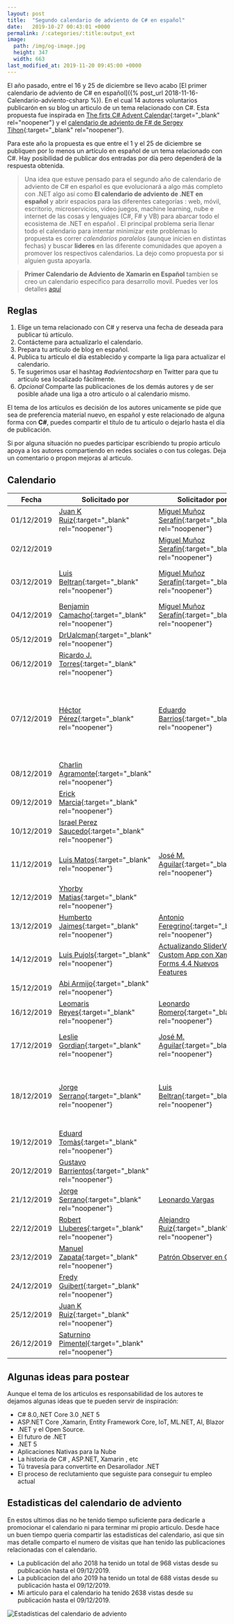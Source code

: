 ```yaml
---
layout: post
title:  "Segundo calendario de adviento de C# en español"
date:   2019-10-27 00:43:01 +0000
permalink: /:categories/:title:output_ext
image:
  path: /img/og-image.jpg
  height: 347
  width: 663
last_modified_at: 2019-11-20 09:45:00 +0000
---
```


El año pasado, entre el 16 y 25 de diciembre se llevo acabo [El primer calendario de adviento de C# en español]({% post_url 2018-11-16-Calendario-adviento-csharp %}). En el cual 14 autores voluntarios publicarón en su blog un articulo de un tema relacionado con C#. Esta propuesta fue inspirada en [The firts C# Advent Calendar](https://crosscuttingconcerns.com/The-First-C-Advent-Calendar){:target="_blank" rel="noopener"} y el [calendario de adviento de F# de Sergey Tihon](https://sergeytihon.com/2018/10/22/f-advent-calendar-in-english-2018/){:target="_blank" rel="noopener"}.

Para este año la propuesta es que entre el 1 y el 25 de diciembre se publiquen por lo menos un artículo en español de un tema relacionado con C#. Hay posibilidad de publicar dos entradas por día pero dependerá de la respuesta obtenida.

> Una idea que estuve pensado para el segundo año de calendario de adviento de C# en español es que evolucionará a algo más completo con .NET algo así como **El calendario de adviento de .NET en español** y abrir espacios para las diferentes categorías : web, móvil, escritorio, microservicios, video juegos, machine learning, nube e internet de las cosas y lenguajes (C#, F# y VB) para abarcar todo el ecosistema de .NET en español . El principal problema seria llenar todo el calendario para intentar minimizar este problemas lo propuesta es correr _calendarios paralelos_ (aunque inicien en distintas fechas) y buscar **lideres** en las diferente comunidades que apoyen a promover los respectivos calendarios. La dejo como propuesta por si alguien gusta apoyarla.

> **Primer Calendario de Adviento de Xamarin en Español** tambien se creo un calendario especifico para desarrollo movil. Puedes ver los detalles [aquí](https://www.luisbeltran.mx/2019/11/06/primer-calendario-de-adviento-de-xamarin-en-espanol/)

## Reglas

1. Elige un tema relacionado con C# y reserva una fecha de deseada para publicar tú artículo.
2. Contácteme para actualizarlo el calendario.
3. Prepara tu artículo de blog en español.
4. Publica tu artículo el día establecido y comparte la liga para actualizar el calendario.
5. Te sugerimos usar el hashtag _#advientocsharp_ en Twitter para que tu articulo sea localizado fácilmente.
6. _Opcional_ Comparte las publicaciones de los demás autores y de ser posible añade una liga a otro articulo o al calendario mismo.

El tema de los artículos es decisión de los autores unicamente se pide que sea de preferencia material nuevo, en español y este relacionado de alguna forma con **C#**, puedes compartir el título de tu articulo o dejarlo hasta el día de publicación.

Si por alguna situación no puedes participar escribiendo tu propio articulo apoya a los autores compartiendo en redes sociales o con tus colegas. Deja un comentario o propon mejoras al articulo.

## Calendario

| Fecha         | Solicitado por| Solicitador por |   Blog 1       |  Blog 2 |
| ------------- | ------------- | -------------   |----------------|---------|
|01/12/2019|[Juan K Ruiz](https://twitter.com/JuanKRuiz){:target="_blank" rel="noopener"}|[Miguel Muñoz Serafín](https://twitter.com/msmdotnet){:target="_blank" rel="noopener"}|[C# - la palabra clave volatile](https://dev.to/juankruiz/c-la-palabra-clave-volatile-2ib4)|[Control de versiones del lenguaje C# 8](https://www.youtube.com/watch?reload=9&v=iaTHd2RW7MQ)|
|02/12/2019||[Miguel Muñoz Serafín](https://twitter.com/msmdotnet){:target="_blank" rel="noopener"} ||[Miembros de Interface predeterminados](https://www.youtube.com/watch?v=INAdnkM3MP8)|
|03/12/2019|[Luis Beltran](https://twitter.com/darkicebeam){:target="_blank" rel="noopener"}|[Miguel Muñoz Serafín](https://twitter.com/msmdotnet){:target="_blank" rel="noopener"}|[Construyendo un Sistema de Recomendaciones con C# y ML .NET](https://www.luisbeltran.mx/2019/12/03/construyendo-un-sistema-de-recomendaciones-con-c-y-ml-net/)|[Miembros de Interface predeterminados - 2a Parte](https://www.youtube.com/watch?v=3t5yBzpdXn8)|
|   04/12/2019  |[Benjamin Camacho](https://twitter.com/jbenjamincc){:target="_blank" rel="noopener"}|[Miguel Muñoz Serafín](https://twitter.com/msmdotnet){:target="_blank" rel="noopener"}|[Introducción a ASP.NET Core Identity](https://aspnetcoremaster.com/asp-net-core-identity.html)|[Miembros de Interface predeterminados](https://www.youtube.com/watch?v=E2uUDmXJVKk)|
|   05/12/2019  |[DrUalcman](https://twitter.com/aprenDprogramar){:target="_blank" rel="noopener"}|                 |[Uso de sesiones en Web API](https://aprende-a-programar.com/b/Uso-de-sesiones-en-WebApi/)|         |
|   06/12/2019  |[Ricardo J. Torres](https://twitter.com/richard_towers_){:target="_blank" rel="noopener"}|                 |El poder de .NET y Angular|         |
|   07/12/2019  |[Héctor Pérez](https://twitter.com/hprez){:target="_blank" rel="noopener"}|[Eduardo Barrios](https://twitter.com/BarriosdeFer){:target="_blank" rel="noopener"}|[Todo lo que debes saber sobre los Métodos en C#](https://elcamino.dev/metodos-en-c/)|[Patrón Repositorio (Repository Pattern) y Unidad de Trabajo (Unit Of Work) en ASP.NET Core WebApi 3.0](https://dev.to/ebarrioscode/patron-repositorio-repository-pattern-y-unidad-de-trabajo-unit-of-work-en-asp-net-core-webapi-3-0-5goj)|
|   08/12/2019  |[Charlin Agramonte](https://twitter.com/Chard003){:target="_blank" rel="noopener"}|                 |[Converters utils en Xamarin Forms](https://medium.com/@Chard003/converters-utils-en-xamarin-forms-c47d55e6c5e6)|         |
|   09/12/2019  |[Erick Marcia](https://twitter.com/EMarcia14){:target="_blank" rel="noopener"}|                 |[Marca de Agua en un TextEdit](https://erickmarcia.github.io/segundo-advientocsharp/)|         |
|   10/12/2019  |[Israel Perez Saucedo](https://twitter.com/pesimx87){:target="_blank" rel="noopener"}||[Integrando multi idioma en Xamarin.Forms](https://www.youtube.com/watch?v=STZZeh3xL3E) |         |
|   11/12/2019  |[Luis Matos](https://twitter.com/luismatosluna){:target="_blank" rel="noopener"}|[José M. Aguilar](https://twitter.com/jmaguilar){:target="_blank" rel="noopener"}|[CSharp for Markup en Xamarin Forms](https://luismts.com/es/blog/xamarin/csharp-for-markup-xamarin-forms/)|[Streaming unidireccional con GRPC en ASP.NET Core](https://www.variablenotfound.com/2019/12/streaming-en-grpc-parte-i-streaming.html)|
|   12/12/2019  |[Yhorby Matias](https://twitter.com/yhorbymatias){:target="_blank" rel="noopener"}                 |                |         |
|   13/12/2019  |[Humberto Jaimes](https://twitter.com/HJaimesDev){:target="_blank" rel="noopener"}|[Antonio Feregrino](https://twitter.com/io_exception){:target="_blank" rel="noopener"}|[async-await con TaskCompletionSource en Xamarin.Forms](https://www.humbertojaimes.net/taskcompletitionsource/)|[Jypyter Notebooks con C#](https://dev.to/fferegrino/jupyter-notebooks-con-c-2epp)|
|   14/12/2019  |[Luis Pujols](https://twitter.com/pujolsluis1){:target="_blank" rel="noopener"}|[Actualizando SliderView Custom App con Xamarin Forms 4.4 Nuevos Features](https://medium.com/@Pujolsluis/actualizando-sliderview-custom-app-con-xamarin-forms-4-4-nuevos-features-b2e57d477714)|                |         |
|   15/12/2019  |[Abi Armijo](https://twitter.com/apis3445){:target="_blank" rel="noopener"}|                 |[xunit con .NET Core](https://medium.com/@apis3445/xunit-con-net-core-4e88c12c5c4b)|         |
|   16/12/2019  |[Leomaris Reyes](https://twitter.com/LeomarisReyes11){:target="_blank" rel="noopener"}|[Leonardo Romero](https://twitter.com/micnick){:target="_blank" rel="noopener"}|                |         |
|   17/12/2019  |[Leslie Gordian](https://twitter.com/LeslieGordian17){:target="_blank" rel="noopener"}|[José M. Aguilar](https://twitter.com/jmaguilar){:target="_blank" rel="noopener"}|[C# FUNDAMENTALS: CLEAN CODE IN PRACTICE](http://dominiotic.com/c-fundamentals-clean-code-in-practice/)|[Streaming en gRPC, parte II: Streaming bidireccional](https://www.variablenotfound.com/2019/12/streaming-en-grpc-parte-ii-streaming.html)|
|   18/12/2019  |[Jorge Serrano](https://twitter.com/J0rgeSerran0){:target="_blank" rel="noopener"}|[Luis Beltran](https://twitter.com/darkicebeam){:target="_blank" rel="noopener"}|[Repasando Null-Coalescing Operator y Null-Coalescing Assignment Operator y convirtiendo tipos nullable a tipos no nullable](https://geeks.ms/jorge/2019/12/18/repasando-null-coalescing-operator-y-null-coalescing-assignment-operator-y-convirtiendo-tipos-nullable-a-tipos-no-nullable/)|[Explorando el API de Anomaly Detector](https://www.luisbeltran.mx/2019/12/18/explorando-el-api-de-anomaly-detector/)|
|   19/12/2019  |[Eduard Tomàs](https://twitter.com/eiximenis){:target="_blank" rel="noopener"}|                 |                |         |
|   20/12/2019  |[Gustavo Barrientos](https://twitter.com/tavobarrientos){:target="_blank" rel="noopener"}|                 |Entity Framework Core y si se puede algo de Azure DevOps|         |
|   21/12/2019  |[Jorge Serrano](https://twitter.com/J0rgeSerran0){:target="_blank" rel="noopener"}|[Leonardo Vargas](https://twitter.com/lvbernal)||         |
|   22/12/2019  |[Robert Lluberes](https://twitter.com/robertlluberes){:target="_blank" rel="noopener"}|[Alejandro Ruiz](https://twitter.com/alejandroruizva){:target="_blank" rel="noopener"}|Como registrar cada paso de tu aplicación con Log4Net|[Meadow Primer Vistazo](https://alejandroruizvarela.blogspot.com/2019/12/meadow-primer-vistazo.html)|
|   23/12/2019  |[Manuel Zapata](https://twitter.com/ManuelZapata){:target="_blank" rel="noopener"}|[Patrón Observer en C#](https://manuelzapata.co/patron-observer-en-csharp/)|                |         |
|   24/12/2019  |[Fredy Guibert](https://twitter.com/fredyfx){:target="_blank" rel="noopener"}|                 |                |         |
|   25/12/2019  |[Juan K Ruiz](https://twitter.com/JuanKRuiz){:target="_blank" rel="noopener"}|                 |                |         |
|   26/12/2019  |[Saturnino Pimentel](https://twitter.com/SaturPimentel){:target="_blank" rel="noopener"}|                 |                |         |

## Algunas ideas para postear

Aunque el tema de los articulos es responsabilidad de los autores te dejamos algunas ideas que te pueden  servir de inspiración:

* C# 8.0,.NET Core 3.0 ,NET 5
* ASP.NET Core ,Xamarin, Entity Framework Core, IoT, ML.NET, AI, Blazor
* .NET y el Open Source.
* El futuro de .NET
* .NET 5
* Aplicaciones Nativas para la Nube
* La historia de C# , ASP.NET, Xamarin , etc
* Tú travesía para convertirte en Desarollador .NET
* El proceso de reclutamiento que seguiste para conseguir tu empleo actual 

## Estadisticas del calendario de adviento

En estos ultimos dias no he tenido tiempo suficiente para dedicarle a promocionar el calendario ni para terminar mi propio articulo. Desde hace un buen tiempo queria compartir las estadisticas del calendario, asi que sin mas detalle comparto el numero de visitas que han tenido las publicaciones relacionadas con el calendario. 

* La publicación del año 2018 ha tenido un total de 968 vistas desde su publicación hasta el 09/12/2019.
* La publicacion del año 2019 ha tenido un total de 688 vistas desde su publicación hasta el 09/12/2019.
* Mi articulo para el calendario []() ha tenido 2638 vistas desde su publicación hasta el 09/12/2019.

<img data-src="/img/estadisticas-calendario.PNG" class="lazyload"  alt="Estadísticas del calendario de adviento">